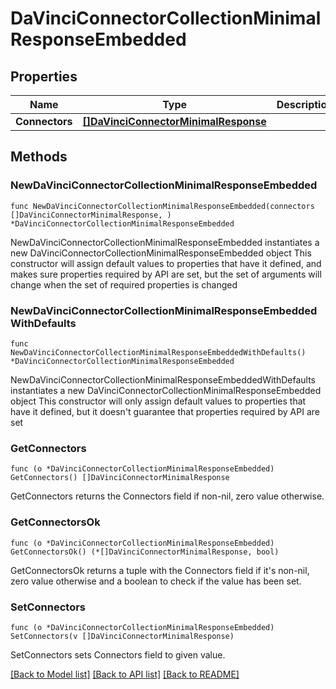 # DaVinciConnectorCollectionMinimalResponseEmbedded

## Properties

Name | Type | Description | Notes
------------ | ------------- | ------------- | -------------
**Connectors** | [**[]DaVinciConnectorMinimalResponse**](DaVinciConnectorMinimalResponse.md) |  | 

## Methods

### NewDaVinciConnectorCollectionMinimalResponseEmbedded

`func NewDaVinciConnectorCollectionMinimalResponseEmbedded(connectors []DaVinciConnectorMinimalResponse, ) *DaVinciConnectorCollectionMinimalResponseEmbedded`

NewDaVinciConnectorCollectionMinimalResponseEmbedded instantiates a new DaVinciConnectorCollectionMinimalResponseEmbedded object
This constructor will assign default values to properties that have it defined,
and makes sure properties required by API are set, but the set of arguments
will change when the set of required properties is changed

### NewDaVinciConnectorCollectionMinimalResponseEmbeddedWithDefaults

`func NewDaVinciConnectorCollectionMinimalResponseEmbeddedWithDefaults() *DaVinciConnectorCollectionMinimalResponseEmbedded`

NewDaVinciConnectorCollectionMinimalResponseEmbeddedWithDefaults instantiates a new DaVinciConnectorCollectionMinimalResponseEmbedded object
This constructor will only assign default values to properties that have it defined,
but it doesn't guarantee that properties required by API are set

### GetConnectors

`func (o *DaVinciConnectorCollectionMinimalResponseEmbedded) GetConnectors() []DaVinciConnectorMinimalResponse`

GetConnectors returns the Connectors field if non-nil, zero value otherwise.

### GetConnectorsOk

`func (o *DaVinciConnectorCollectionMinimalResponseEmbedded) GetConnectorsOk() (*[]DaVinciConnectorMinimalResponse, bool)`

GetConnectorsOk returns a tuple with the Connectors field if it's non-nil, zero value otherwise
and a boolean to check if the value has been set.

### SetConnectors

`func (o *DaVinciConnectorCollectionMinimalResponseEmbedded) SetConnectors(v []DaVinciConnectorMinimalResponse)`

SetConnectors sets Connectors field to given value.



[[Back to Model list]](../README.md#documentation-for-models) [[Back to API list]](../README.md#documentation-for-api-endpoints) [[Back to README]](../README.md)


